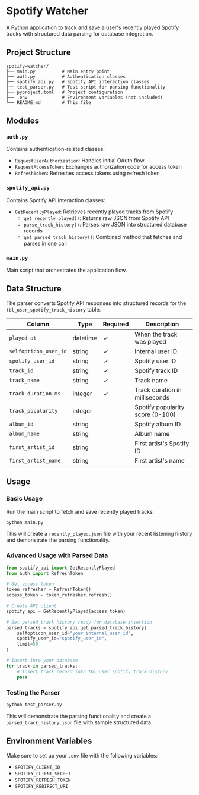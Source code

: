 # Spotify Watcher

A Python application to track and save a user's recently played Spotify tracks with structured data parsing for database integration.

## Project Structure

```
spotify-watcher/
├── main.py          # Main entry point
├── auth.py          # Authentication classes
├── spotify_api.py   # Spotify API interaction classes
├── test_parser.py   # Test script for parsing functionality
├── pyproject.toml   # Project configuration
├── .env             # Environment variables (not included)
└── README.md        # This file
```

## Modules

### `auth.py`
Contains authentication-related classes:
- `RequestUserAuthorization`: Handles initial OAuth flow
- `RequestAccessToken`: Exchanges authorization code for access token
- `RefreshToken`: Refreshes access tokens using refresh token

### `spotify_api.py`
Contains Spotify API interaction classes:
- `GetRecentlyPlayed`: Retrieves recently played tracks from Spotify
  - `get_recently_played()`: Returns raw JSON from Spotify API
  - `parse_track_history()`: Parses raw JSON into structured database records
  - `get_parsed_track_history()`: Combined method that fetches and parses in one call

### `main.py`
Main script that orchestrates the application flow.

## Data Structure

The parser converts Spotify API responses into structured records for the `tbl_user_spotify_track_history` table:

| Column | Type | Required | Description |
|--------|------|----------|-------------|
| `played_at` | datetime | ✓ | When the track was played |
| `selfopticon_user_id` | string | ✓ | Internal user ID |
| `spotify_user_id` | string | ✓ | Spotify user ID |
| `track_id` | string | ✓ | Spotify track ID |
| `track_name` | string | ✓ | Track name |
| `track_duration_ms` | integer | ✓ | Track duration in milliseconds |
| `track_popularity` | integer | | Spotify popularity score (0-100) |
| `album_id` | string | | Spotify album ID |
| `album_name` | string | | Album name |
| `first_artist_id` | string | | First artist's Spotify ID |
| `first_artist_name` | string | | First artist's name |

## Usage

### Basic Usage
Run the main script to fetch and save recently played tracks:

```bash
python main.py
```

This will create a `recently_played.json` file with your recent listening history and demonstrate the parsing functionality.

### Advanced Usage with Parsed Data

```python
from spotify_api import GetRecentlyPlayed
from auth import RefreshToken

# Get access token
token_refresher = RefreshToken()
access_token = token_refresher.refresh()

# Create API client
spotify_api = GetRecentlyPlayed(access_token)

# Get parsed track history ready for database insertion
parsed_tracks = spotify_api.get_parsed_track_history(
    selfopticon_user_id="your_internal_user_id",
    spotify_user_id="spotify_user_id", 
    limit=50
)

# Insert into your database
for track in parsed_tracks:
    # Insert track record into tbl_user_spotify_track_history
    pass
```

### Testing the Parser

```bash
python test_parser.py
```

This will demonstrate the parsing functionality and create a `parsed_track_history.json` file with sample structured data.

## Environment Variables

Make sure to set up your `.env` file with the following variables:
- `SPOTIFY_CLIENT_ID`
- `SPOTIFY_CLIENT_SECRET`
- `SPOTIFY_REFRESH_TOKEN`
- `SPOTIFY_REDIRECT_URI`